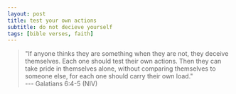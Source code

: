 ```yaml
---
layout: post
title: test your own actions
subtitle: do not decieve yourself
tags: [bible verses, faith]
---
```

> "If anyone thinks they are something when they are not, they deceive themselves.  Each one should test their own actions. Then they can take pride in themselves alone, without comparing themselves to someone else, for each one should carry their own load."  
> --- Galatians 6:4-5 (NIV)
